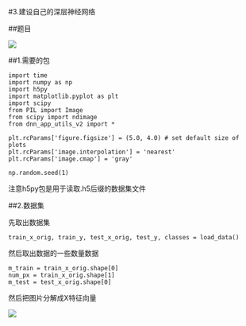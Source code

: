 #3.建设自己的深层神经网络

##题目

![](https://cdn.jsdelivr.net/gh/tj-messi/picture/1725549223880.png)

##1.需要的包

	import time
	import numpy as np
	import h5py
	import matplotlib.pyplot as plt
	import scipy
	from PIL import Image
	from scipy import ndimage
	from dnn_app_utils_v2 import *

	plt.rcParams['figure.figsize'] = (5.0, 4.0) # set default size of plots
	plt.rcParams['image.interpolation'] = 'nearest'
	plt.rcParams['image.cmap'] = 'gray'

	np.random.seed(1)

注意h5py包是用于读取.h5后缀的数据集文件

##2.数据集

先取出数据集

	train_x_orig, train_y, test_x_orig, test_y, classes = load_data()

然后取出数据的一些数量数据

	m_train = train_x_orig.shape[0]
	num_px = train_x_orig.shape[1]
	m_test = test_x_orig.shape[0]

然后把图片分解成X特征向量

![](https://cdn.jsdelivr.net/gh/tj-messi/picture/1725588424724.png)